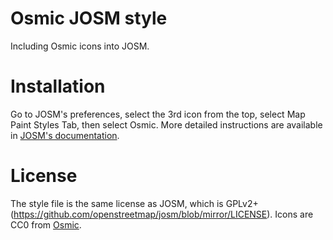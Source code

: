 # Osmic JOSM style

Including Osmic icons into JOSM.

# Installation

Go to JOSM's preferences, select the 3rd icon from the top, select Map Paint Styles Tab, then select Osmic.
More detailed instructions are available in [JOSM's documentation](http://josm.openstreetmap.de/wiki/Styles).

# License

The style file is the same license as JOSM, which is GPLv2+ (https://github.com/openstreetmap/josm/blob/mirror/LICENSE).
Icons are CC0 from [Osmic](https://github.com/nebulon42/osmic).
